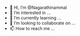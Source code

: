 - 👋 Hi, I’m @Nagarathinammal
- 👀 I’m interested in ...
- 🌱 I’m currently learning ...
- 💞️ I’m looking to collaborate on ...
- 📫 How to reach me ...

<!---
Nagarathinammal/Nagarathinammal is a ✨ special ✨ repository because its `README.md` (this file) appears on your GitHub profile.
You can click the Preview link to take a look at your changes.
--->
